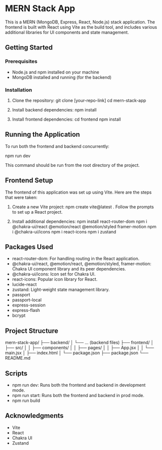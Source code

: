 # MERN Stack App

This is a MERN (MongoDB, Express, React, Node.js) stack application. The frontend is built with React using Vite as the build tool, and includes various additional libraries for UI components and state management.

## Getting Started

### Prerequisites

- Node.js and npm installed on your machine
- MongoDB installed and running (for the backend)

### Installation

1. Clone the repository:
   git clone [your-repo-link]
   cd mern-stack-app

2. Install backend dependencies:
   npm install

3. Install frontend dependencies:
   cd frontend
   npm install

## Running the Application

To run both the frontend and backend concurrently:

npm run dev

This command should be run from the root directory of the project.

## Frontend Setup

The frontend of this application was set up using Vite. Here are the steps that were taken:

1. Create a new Vite project:
   npm create vite@latest .
   Follow the prompts to set up a React project.

2. Install additional dependencies:
   npm install react-router-dom
   npm i @chakra-ui/react @emotion/react @emotion/styled framer-motion
   npm i @chakra-ui/icons
   npm i react-icons
   npm i zustand

## Packages Used

- react-router-dom: For handling routing in the React application.
- @chakra-ui/react, @emotion/react, @emotion/styled, framer-motion: Chakra UI component library and its peer dependencies.
- @chakra-ui/icons: Icon set for Chakra UI.
- react-icons: Popular icon library for React.
- lucide-react
- zustand: Light-weight state management library.
- passport
- passport-local
- express-session
- express-flash
- bcrypt

## Project Structure

mern-stack-app/
├── backend/
│   └── ... (backend files)
├── frontend/
│   ├── src/
│   │   ├── components/
│   │   ├── pages/
│   │   ├── App.jsx
│   │   └── main.jsx
│   ├── index.html
│   └── package.json
├── package.json
└── README.md

## Scripts

- npm run dev: Runs both the frontend and backend in development mode.
- npm run start: Runs both the frontend and backend in prod mode.
- npm run build


## Acknowledgments

- Vite
- React
- Chakra UI
- Zustand